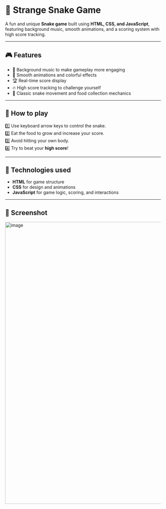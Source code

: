# 🐍 Strange Snake Game

A fun and unique **Snake game** built using **HTML, CSS, and JavaScript**, featuring background music, smooth animations, and a scoring system with high score tracking.

---

## 🎮 Features

- 🎵 Background music to make gameplay more engaging
- 💫 Smooth animations and colorful effects
- 🏆 Real-time score display
- 🔥 High score tracking to challenge yourself
- 🐍 Classic snake movement and food collection mechanics

---

## 🚀 How to play

1️⃣ Use keyboard arrow keys to control the snake.  
2️⃣ Eat the food to grow and increase your score.  
3️⃣ Avoid hitting your own body.  
4️⃣ Try to beat your **high score**!

---

## 🔧 Technologies used

- **HTML** for game structure
- **CSS** for design and animations
- **JavaScript** for game logic, scoring, and interactions

---

## 📸 Screenshot
<img width="1919" height="910" alt="image" src="https://github.com/user-attachments/assets/6fb537c0-6ec7-4049-ba38-65abb4900ad3" />
